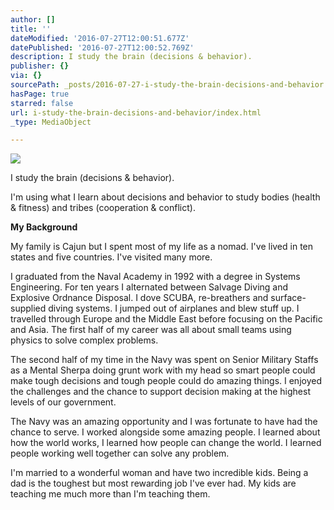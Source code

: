```yaml
---
author: []
title: ''
dateModified: '2016-07-27T12:00:51.677Z'
datePublished: '2016-07-27T12:00:52.769Z'
description: I study the brain (decisions & behavior).
publisher: {}
via: {}
sourcePath: _posts/2016-07-27-i-study-the-brain-decisions-and-behavior.md
hasPage: true
starred: false
url: i-study-the-brain-decisions-and-behavior/index.html
_type: MediaObject

---
```

![](https://the-grid-user-content.s3-us-west-2.amazonaws.com/25dfff3a-66be-46a5-924a-22b48c0e05f1.jpg)

I study the brain (decisions & behavior).

I'm using what I learn about decisions and behavior to study bodies (health & fitness) and tribes (cooperation & conflict).

**My Background**

My family is Cajun but I spent most of my life as a nomad. I've lived in ten states and five countries. I've visited many more.

I graduated from the Naval Academy in 1992 with a degree in Systems Engineering. For ten years I alternated between Salvage Diving and Explosive Ordnance Disposal. I dove SCUBA, re-breathers and surface-supplied diving systems. I jumped out of airplanes and blew stuff up. I travelled through Europe and the Middle East before focusing on the Pacific and Asia. The first half of my career was all about small teams using physics to solve complex problems.

The second half of my time in the Navy was spent on Senior Military Staffs as a Mental Sherpa doing grunt work with my head so smart people could make tough decisions and tough people could do amazing things. I enjoyed the challenges and the chance to support decision making at the highest levels of our government.

The Navy was an amazing opportunity and I was fortunate to have had the chance to serve. I worked alongside some amazing people. I learned about how the world works, I learned how people can change the world. I learned people working well together can solve any problem.

I'm married to a wonderful woman and have two incredible kids. Being a dad is the toughest but most rewarding job I've ever had. My kids are teaching me much more than I'm teaching them.